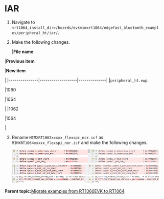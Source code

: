 # IAR

1.  Navigate to `<rt1064_install_dir>/boards/evkmimxrt1064/edgefast_bluetooth_examples/peripheral_ht/iar/`.

2.  Make the following changes.

    |**File name**

|**Previous item**

|**New item**

|
    |---------------|-------------------|--------------|
    |`peripheral_ht.ewp`

|1060

|1064

|
    |1062

|1064

|

3.  Rename `MIMXRT1062xxxxx_flexspi_nor.icf` as `MIMXRT1064xxxxx_flexspi_nor.icf` and make the following changes.

    ![](../images/image2.png) ![](../images/image3.png) ![](../images/image4.png)


**Parent topic:**[Migrate examples from RT1060EVK to RT1064](../topics/migrate_examples_from_rt1060evk_to_rt1064.md)

